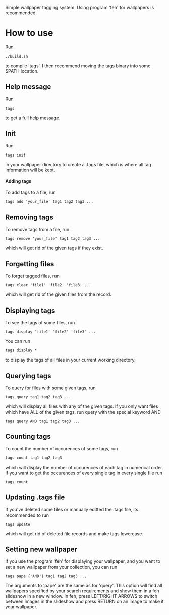 Simple wallpaper tagging system.
Using program 'feh' for wallpapers is recommended.

# How to use

Run
```
./build.sh
```
to compile 'tags'.
I then recommend moving the tags binary into some $PATH location.

## Help message
Run
```
tags
```
to get a full help message.

## Init
Run
```
tags init
```
in your wallpaper directory to create a .tags file, which is where all tag information will be kept.

#### Adding tags
To add tags to a file, run
```
tags add 'your_file' tag1 tag2 tag3 ...
```

## Removing tags
To remove tags from a file, run
```
tags remove 'your_file' tag1 tag2 tag3 ...
```
which will get rid of the given tags if they exist.

## Forgetting files
To forget tagged files, run
```
tags clear 'file1' 'file2' 'file3' ...
```
which will get rid of the given files from the record.

## Displaying tags
To see the tags of some files, run
```
tags display 'file1' 'file2' 'file3' ...
```
You can run
```
tags display *
```
to display the tags of all files in your current working directory.

## Querying tags
To query for files with some given tags, run
```
tags query tag1 tag2 tag3 ...
```
which will display all files with any of the given tags. If you only want files
which have ALL of the given tags, run query with the special keyword AND
```
tags query AND tag1 tag2 tag3 ...
```

## Counting tags
To count the number of occurences of some tags, run
```
tags count tag1 tag2 tag3
```
which will display the number of occurences of each tag in numerical order. If
you want to get the occurences of every single tag in every single file run
```
tags count
```

## Updating .tags file
If you've deleted some files or manually editted the .tags file, its recommended to run
```
tags update
```
which will get rid of deleted file records and make tags lowercase.

## Setting new wallpaper
If you use the program 'feh' for displaying your wallpaper, and you want to set a new wallpaper
from your collection, you can run
```
tags pape {'AND'} tag1 tag2 tag3 ...
```
The arguments to 'pape' are the same as for 'query'. This option will find all wallpapers
specified by your search requirements and show them in a feh slideshow in a new window. In
feh, press LEFT/RIGHT ARROWS to switch between images in the slideshow and press RETURN on an
image to make it your wallpaper.
